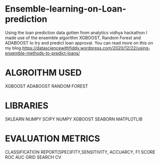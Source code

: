 # Ensemble-learning-on-Loan-prediction
Using the loan prediction data gotten from analytics vidhya hackathon I made use of the ensemble algorithm XGBOOST, Random Forest and ADABOOST to try and predict loan approval.
You can read more on this on my blog.https://datasciencewithfiddy.wordpress.com/2020/12/22/using-ensemble-methods-to-predict-loans/


# ALGROITHM USED
XGBOOST
ADABOOST
RANDOM FOREST

# LIBRARIES
SKLEARN
NUMPY
SCIPY
NUMPY
XGBOOST
SEABORN
MATPLOTLIB

# EVALUATION METRICS
CLASSIFICATION REPORT[SPECIFITY,SENSITIVITY, ACCUARCY, F1 SCORE
ROC AUC
GRID SEARCH CV

